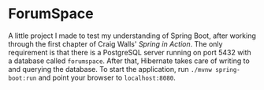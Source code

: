 # ForumSpace

A little project I made to test my understanding of Spring Boot, after working through the first chapter of Craig Walls' _Spring in Action_. The only requirement is that there is a PostgreSQL server running on port 5432 with a database called `forumspace`. After that, Hibernate takes care of writing to and querying the database. To start the application, run `./mvnw spring-boot:run` and point your browser to `localhost:8080`.